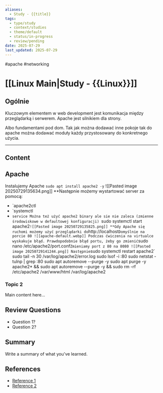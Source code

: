 ```yaml
---
aliases:
  - Study - {{title}}
tags:
  - type/study
  - context/studies
  - theme/default
  - status/in-progress
  - review/pending
date: 2025-07-29
last_updated: 2025-07-29
---
```

#apache #networking 
#  [[Linux Main|Study - {{Linux}}]] 

## Ogólnie
Kluczowym elementem w web development jest komunikacja między przeglądarką i serwerem. 
Apache jest silnikiem dla strony.

Albo fundamentami pod dom. Tak jak można dodawać inne pokoje tak do apache można dodawać moduły każdy przystosowany do konkretnego użycia.

---
## Content
## Apache 

Instalujemy Apache `sudo apt install apache2 -y`
![[Pasted image 20250729135634.png]]
**Następnie możemy wystartować server za pomocą:
- `apache2ctl
- `systemctl
- `service
Można też użyć apache2 binary ale sie nie zaleca (zmienne środowiskowe w defaultowej konfiguracji)
`sudo systemctl start apache2`
![[Pasted image 20250729135825.png]]
**Gdy Apache się ruchomi możemy użyć przeglądarki do `http://localhost` Domyślnie na porcie 80
![[apache-default.webp]]
Podczas ćwiczenia na virtualce wyskakuje błąd.
Prawdopodobnie błąd portu, żeby go zmienić
`sudo nano /etc/apache2/port.conf`
Zmieniamy port z 80 na 8080
![[Pasted image 20250729141244.png]]
Następnie `sudo systemctl restart apache2`
sudo tail -n 30 /var/log/apache2/error.log
sudo lsof -i :80
sudo netstat -tulnp | grep :80
sudo apt autoremove --purge -y
sudo apt purge -y apache2* && sudo apt autoremove --purge -y && sudo rm -rf /etc/apache2 /var/www/html /var/log/apache2

### Topic 2
Main content here...

## Review Questions
- Question 1?
- Question 2?

## Summary
Write a summary of what you've learned.

## References
- [Reference 1](link)
- [Reference 2](link)